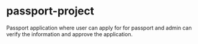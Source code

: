 # passport-project
Passport application where user can apply for for passport and admin can verify the information and approve the application.
